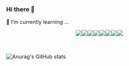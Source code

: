 ### Hi there 👋
🌱 I’m currently learning ...
<!--
**yurim22/yurim22** is a ✨ _special_ ✨ repository because its `README.md` (this file) appears on your GitHub profile.

Here are some ideas to get you started:

- 🔭 I’m currently working on ...
- 🌱 I’m currently learning ...
- 👯 I’m looking to collaborate on ...
- 🤔 I’m looking for help with ...
- 💬 Ask me about ...
- 📫 How to reach me: ...
- 😄 Pronouns: ...
- ⚡ Fun fact: ...
-->
<div style="display:flex; align-items:center; justify-content:center">
  <img src="https://img.shields.io/badge/Javascript-f4a261?style=flat-square&logo=Javascript&logoColor=white"/>
  <img src="https://img.shields.io/badge/Typescript-3766AB?style=flat-square&logo=Typescript&logoColor=white"/>
  <img src="https://img.shields.io/badge/Angular-DD0031?style=flat-square&logo=Angular&logoColor=white"/>
  <img src="https://img.shields.io/badge/React-61DAFB?style=flat-square&logo=React&logoColor=white"/>
  <img src="https://img.shields.io/badge/RxJS-B7178C?style=flat-square&logo=ReactiveX&logoColor=white"/>
  <img src="https://img.shields.io/badge/NestJS-E0234E?style=flat-square&logo=NestJS&logoColor=white"/>
  <img src="https://img.shields.io/badge/GraphQL-E434AA?style=flat-square&logo=GraphQL&logoColor=white"/>
  <img src="https://img.shields.io/badge/Prisma-2D3748?style=flat-square&logo=Prisma&logoColor=white"/>
</div>

<br/>
<br/>

![Anurag's GitHub stats](https://github-readme-stats.vercel.app/api?username=yurim22&hide=contribs,prs)
